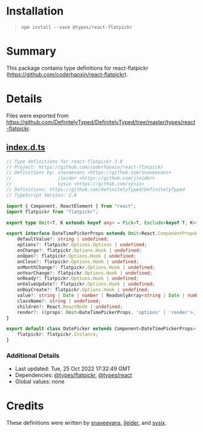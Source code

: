 # Installation
> `npm install --save @types/react-flatpickr`

# Summary
This package contains type definitions for react-flatpickr (https://github.com/coderhaoxin/react-flatpickr).

# Details
Files were exported from https://github.com/DefinitelyTyped/DefinitelyTyped/tree/master/types/react-flatpickr.
## [index.d.ts](https://github.com/DefinitelyTyped/DefinitelyTyped/tree/master/types/react-flatpickr/index.d.ts)
````ts
// Type definitions for react-flatpickr 3.8
// Project: https://github.com/coderhaoxin/react-flatpickr
// Definitions by: snaveevans <https://github.com/snaveevans>
//                 jleider <https://github.com/jleider>
//                 sysix <https://github.com/sysix>
// Definitions: https://github.com/DefinitelyTyped/DefinitelyTyped
// TypeScript Version: 2.8

import { Component, ReactElement } from "react";
import flatpickr from "flatpickr";

export type Omit<T, K extends keyof any> = Pick<T, Exclude<keyof T, K>>;

export interface DateTimePickerProps extends Omit<React.ComponentPropsWithoutRef<'input'>, 'children' | 'value' | 'onChange'> {
    defaultValue?: string | undefined;
    options?: flatpickr.Options.Options | undefined;
    onChange?: flatpickr.Options.Hook | undefined;
    onOpen?: flatpickr.Options.Hook | undefined;
    onClose?: flatpickr.Options.Hook | undefined;
    onMonthChange?: flatpickr.Options.Hook | undefined;
    onYearChange?: flatpickr.Options.Hook | undefined;
    onReady?: flatpickr.Options.Hook | undefined;
    onValueUpdate?: flatpickr.Options.Hook | undefined;
    onDayCreate?: flatpickr.Options.Hook | undefined;
    value?: string | Date | number | ReadonlyArray<string | Date | number> | undefined;
    className?: string | undefined;
    children?: React.ReactNode | undefined;
    render?: ((props: Omit<DateTimePickerProps, 'options' | 'render'>, ref: (node: HTMLInputElement | null) => void) => ReactElement) | undefined;
}

export default class DatePicker extends Component<DateTimePickerProps> {
    flatpickr: flatpickr.Instance;
}

````

### Additional Details
 * Last updated: Tue, 25 Oct 2022 17:32:49 GMT
 * Dependencies: [@types/flatpickr](https://npmjs.com/package/@types/flatpickr), [@types/react](https://npmjs.com/package/@types/react)
 * Global values: none

# Credits
These definitions were written by [snaveevans](https://github.com/snaveevans), [jleider](https://github.com/jleider), and [sysix](https://github.com/sysix).
